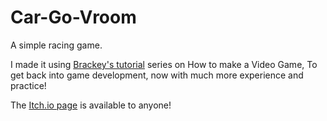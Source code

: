 # Car-Go-Vroom
A simple racing game.

I made it using [Brackey's tutorial](https://www.youtube.com/playlist?list=PLPV2KyIb3jR53Jce9hP7G5xC4O9AgnOuL) series on How to make a Video Game, To get back into game development, now with much more experience and practice!

The [Itch.io page](https://professorqu.itch.io/car-go-vroom) is available to anyone!
